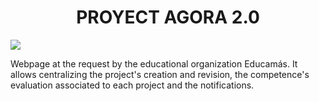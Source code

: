 

<h1 align="center">PROYECT AGORA 2.0</h1>

<img src="https://drive.google.com/drive/u/0/folders/1XBsnNOEjdtjgR1rGKKQmYHQdhIQTURzb">

<p color"Green">Webpage at the request by the educational organization Educamás. It allows centralizing the project's creation and revision, the competence's evaluation associated to each project and the notifications.</p>










